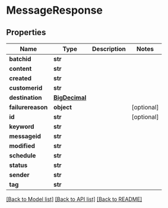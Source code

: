 # MessageResponse

## Properties
Name | Type | Description | Notes
------------ | ------------- | ------------- | -------------
**batchid** | **str** |  | 
**content** | **str** |  | 
**created** | **str** |  | 
**customerid** | **str** |  | 
**destination** | [**BigDecimal**](BigDecimal.md) |  | 
**failurereason** | **object** |  | [optional] 
**id** | **str** |  | [optional] 
**keyword** | **str** |  | 
**messageid** | **str** |  | 
**modified** | **str** |  | 
**schedule** | **str** |  | 
**status** | **str** |  | 
**sender** | **str** |  | 
**tag** | **str** |  | 

[[Back to Model list]](../README.md#documentation-for-models) [[Back to API list]](../README.md#documentation-for-api-endpoints) [[Back to README]](../README.md)

